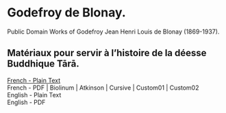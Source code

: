 # Godefroy de Blonay.

Public Domain Works of Godefroy Jean Henri Louis de Blonay (1869-1937).

## Matériaux pour servir à l’histoire de la déesse Buddhique Tārā.

[French - Plain Text](materiaux-pour-servir-tara/full-text-french.md)  
French - PDF | Biolinum | Atkinson | Cursive | Custom01 | Custom02  
English - Plain Text  
English - PDF  
